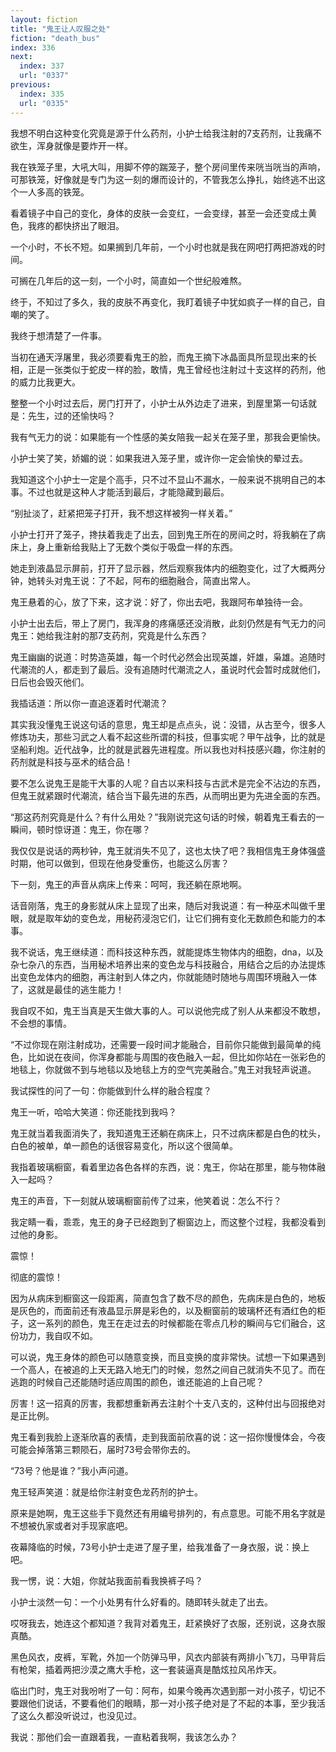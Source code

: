 ```yaml
---
layout: fiction
title: "鬼王让人叹服之处"
fiction: "death_bus"
index: 336
next:
  index: 337
  url: "0337"
previous:
  index: 335
  url: "0335"
---
```

我想不明白这种变化究竟是源于什么药剂，小护士给我注射的7支药剂，让我痛不欲生，浑身就像是要炸开一样。

我在铁笼子里，大吼大叫，用脚不停的踹笼子，整个房间里传来咣当咣当的声响，可那铁笼，好像就是专门为这一刻的爆而设计的，不管我怎么挣扎，始终逃不出这个一人多高的铁笼。

看着镜子中自己的变化，身体的皮肤一会变红，一会变绿，甚至一会还变成土黄色，我疼的都快挤出了眼泪。

一个小时，不长不短。如果搁到几年前，一个小时也就是我在网吧打两把游戏的时间。

可搁在几年后的这一刻，一个小时，简直如一个世纪般难熬。

终于，不知过了多久，我的皮肤不再变化，我盯着镜子中犹如疯子一样的自己，自嘲的笑了。

我终于想清楚了一件事。

当初在通天浮屠里，我必须要看鬼王的脸，而鬼王摘下冰晶面具所显现出来的长相，正是一张类似于蛇皮一样的脸，敢情，鬼王曾经也注射过十支这样的药剂，他的威力比我更大。

整整一个小时过去后，房门打开了，小护士从外边走了进来，到屋里第一句话就是：先生，过的还愉快吗？

我有气无力的说：如果能有一个性感的美女陪我一起关在笼子里，那我会更愉快。

小护士笑了笑，娇媚的说：如果我进入笼子里，或许你一定会愉快的晕过去。

我知道这个小护士一定是个高手，只不过不显山不漏水，一般来说不挑明自己的本事。不过也就是这种人才能活到最后，才能隐藏到最后。

“别扯淡了，赶紧把笼子打开，我不想这样被狗一样关着。”

小护士打开了笼子，搀扶着我走了出去，回到鬼王所在的房间之时，将我躺在了病床上，身上重新给我贴上了无数个类似于吸盘一样的东西。

她走到液晶显示屏前，打开了显示器，然后观察我体内的细胞变化，过了大概两分钟，她转头对鬼王说：了不起，阿布的细胞融合，简直出常人。

鬼王悬着的心，放了下来，这才说：好了，你出去吧，我跟阿布单独待一会。

小护士出去后，带上了房门，我浑身的疼痛感还没消散，此刻仍然是有气无力的问鬼王：她给我注射的那7支药剂，究竟是什么东西？

鬼王幽幽的说道：时势造英雄，每一个时代必然会出现英雄，奸雄，枭雄。追随时代潮流的人，都走到了最后。没有追随时代潮流之人，虽说时代会暂时成就他们，日后也会毁灭他们。

我插话道：所以你一直追逐着时代潮流？

其实我没懂鬼王说这句话的意思，鬼王却是点点头，说：没错，从古至今，很多人修炼功夫，那些习武之人看不起这些所谓的科技，但事实呢？甲午战争，比的就是坚船利炮。近代战争，比的就是武器先进程度。所以我也对科技感兴趣，你注射的药剂就是科技与巫术的结合品！

要不怎么说鬼王是能干大事的人呢？自古以来科技与古武术是完全不沾边的东西，但鬼王就紧跟时代潮流，结合当下最先进的东西，从而明出更为先进全面的东西。

“那这药剂究竟是什么？有什么用处？”我刚说完这句话的时候，朝着鬼王看去的一瞬间，顿时惊讶道：鬼王，你在哪？

我仅仅是说话的两秒钟，鬼王就消失不见了，这也太快了吧？我相信鬼王身体强盛时期，他可以做到，但现在他身受重伤，也能这么厉害？

下一刻，鬼王的声音从病床上传来：呵呵，我还躺在原地啊。

话音刚落，鬼王的身影就从床上显现了出来，随后对我说道：有一种巫术叫做千里眼，就是取年幼的变色龙，用秘药浸泡它们，让它们拥有变化无数颜色和能力的本事。

我不说话，鬼王继续道：而科技这种东西，就能提炼生物体内的细胞，dna，以及杂七杂八的东西，当用秘术培养出来的变色龙与科技融合，用结合之后的办法提炼出变色龙体内的细胞，再注射到人体之内，你就能随时随地与周围环境融入一体了，这就是最佳的逃生能力！

我自叹不如，鬼王当真是天生做大事的人。可以说他完成了别人从来都没不敢想，不会想的事情。

“不过你现在刚注射成功，还需要一段时间才能融合，目前你只能做到最简单的纯色，比如说在夜间，你浑身都能与周围的夜色融入一起，但比如你站在一张彩色的地毯上，你就做不到与地毯以及地毯上方的空气完美融合。”鬼王对我轻声说道。

我试探性的问了一句：你能做到什么样的融合程度？

鬼王一听，哈哈大笑道：你还能找到我吗？

鬼王就当着我面消失了，我知道鬼王还躺在病床上，只不过病床都是白色的枕头，白色的被单，单一颜色的话很容易变化，所以这个很简单。

我指着玻璃橱窗，看着里边各色各样的东西，说：鬼王，你站在那里，能与物体融入一起吗？

鬼王的声音，下一刻就从玻璃橱窗前传了过来，他笑着说：怎么不行？

我定睛一看，乖乖，鬼王的身子已经跑到了橱窗边上，而这整个过程，我都没看到过他的身影。

震惊！

彻底的震惊！

因为从病床到橱窗这一段距离，简直包含了数不尽的颜色，先病床是白色的，地板是灰色的，而面前还有液晶显示屏是彩色的，以及橱窗前的玻璃杯还有酒红色的柜子，这一系列的颜色，鬼王在走过去的时候都能在零点几秒的瞬间与它们融合，这份功力，我自叹不如。

可以说，鬼王身体的颜色可以随意变换，而且变换的度非常快。试想一下如果遇到一个高人，在被追的上天无路入地无门的时候，忽然之间自己就消失不见了。而在逃跑的时候自己还能随时适应周围的颜色，谁还能追的上自己呢？

厉害！这一招真的厉害，我都想重新再去注射个十支八支的，这种付出与回报绝对是正比例。

鬼王看到我脸上逐渐欣喜的表情，走到我面前欣喜的说：这一招你慢慢体会，今夜可能会掉落第三颗陨石，届时73号会带你去的。

“73号？他是谁？”我小声问道。

鬼王轻声笑道：就是给你注射变色龙药剂的护士。

原来是她啊，鬼王这些手下竟然还有用编号排列的，有点意思。可能不用名字就是不想被仇家或者对手现家底吧。

夜幕降临的时候，73号小护士走进了屋子里，给我准备了一身衣服，说：换上吧。

我一愣，说：大姐，你就站我面前看我换裤子吗？

小护士淡然一句：一个小处男有什么好看的。随即转头就走了出去。

哎呀我去，她连这个都知道？我背对着鬼王，赶紧换好了衣服，还别说，这身衣服真酷。

黑色风衣，皮裤，军靴，外加一个防弹马甲，风衣内部装有两排小飞刀，马甲背后有枪架，插着两把沙漠之鹰大手枪，这一套装逼真是酷炫拉风吊炸天。

临出门时，鬼王对我吩咐了一句：阿布，如果今晚再次遇到那一对小孩子，切记不要跟他们说话，不要看他们的眼睛，那一对小孩子绝对是了不起的本事，至少我活了这么久都没听说过，也没见过。

我说：那他们会一直跟着我，一直粘着我啊，我该怎么办？